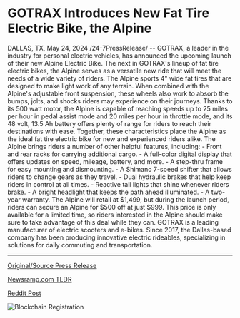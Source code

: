# GOTRAX Introduces New Fat Tire Electric Bike, the Alpine

DALLAS, TX, May 24, 2024 /24-7PressRelease/ -- GOTRAX, a leader in the industry for personal electric vehicles, has announced the upcoming launch of their new Alpine Electric Bike. The next in GOTRAX's lineup of fat tire electric bikes, the Alpine serves as a versatile new ride that will meet the needs of a wide variety of riders.  The Alpine sports 4" wide fat tires that are designed to make light work of any terrain. When combined with the Alpine's adjustable front suspension, these wheels also work to absorb the bumps, jolts, and shocks riders may experience on their journeys. Thanks to its 500 watt motor, the Alpine is capable of reaching speeds up to 25 miles per hour in pedal assist mode and 20 miles per hour in throttle mode, and its 48 volt, 13.5 Ah battery offers plenty of range for riders to reach their destinations with ease. Together, these characteristics place the Alpine as the ideal fat tire electric bike for new and experienced riders alike.  The Alpine brings riders a number of other helpful features, including:  - Front and rear racks for carrying additional cargo. - A full-color digital display that offers updates on speed, mileage, battery, and more. - A step-thru frame for easy mounting and dismounting. - A Shimano 7-speed shifter that allows riders to change gears as they travel. - Dual hydraulic brakes that help keep riders in control at all times. - Reactive tail lights that shine whenever riders brake. - A bright headlight that keeps the path ahead illuminated. - A two-year warranty.  The Alpine will retail at $1,499, but during the launch period, riders can secure an Alpine for $500 off at just $999. This price is only available for a limited time, so riders interested in the Alpine should make sure to take advantage of this deal while they can.  GOTRAX is a leading manufacturer of electric scooters and e-bikes. Since 2017, the Dallas-based company has been producing innovative electric rideables, specializing in solutions for daily commuting and transportation. 

---

[Original/Source Press Release](https://www.24-7pressrelease.com/press-release/511168/gotrax-introduces-new-fat-tire-electric-bike-the-alpine)
                    

[Newsramp.com TLDR](https://newsramp.com/curated-news/gotrax-announces-launch-of-versatile-alpine-electric-bike/8e25c52b50388f010643e02c5d196c1b) 

 



[Reddit Post](https://www.reddit.com/r/GamingNewsRamp/comments/1czewwd/gotrax_announces_launch_of_versatile_alpine/) 



![Blockchain Registration](https://cdn.newsramp.app/24-7PressRelease/qrcode/245/24/jadegKTL.webp)